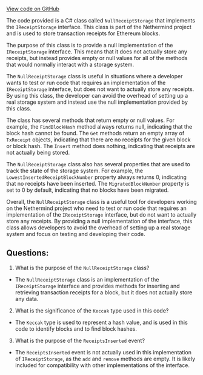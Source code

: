 [View code on GitHub](https://github.com/NethermindEth/nethermind/src/Nethermind/Nethermind.Blockchain/Receipts/NullReceiptStorage.cs)

The code provided is a C# class called `NullReceiptStorage` that implements the `IReceiptStorage` interface. This class is part of the Nethermind project and is used to store transaction receipts for Ethereum blocks. 

The purpose of this class is to provide a null implementation of the `IReceiptStorage` interface. This means that it does not actually store any receipts, but instead provides empty or null values for all of the methods that would normally interact with a storage system. 

The `NullReceiptStorage` class is useful in situations where a developer wants to test or run code that requires an implementation of the `IReceiptStorage` interface, but does not want to actually store any receipts. By using this class, the developer can avoid the overhead of setting up a real storage system and instead use the null implementation provided by this class. 

The class has several methods that return empty or null values. For example, the `FindBlockHash` method always returns null, indicating that the block hash cannot be found. The `Get` methods return an empty array of `TxReceipt` objects, indicating that there are no receipts for the given block or block hash. The `Insert` method does nothing, indicating that receipts are not actually being stored. 

The `NullReceiptStorage` class also has several properties that are used to track the state of the storage system. For example, the `LowestInsertedReceiptBlockNumber` property always returns 0, indicating that no receipts have been inserted. The `MigratedBlockNumber` property is set to 0 by default, indicating that no blocks have been migrated. 

Overall, the `NullReceiptStorage` class is a useful tool for developers working on the Nethermind project who need to test or run code that requires an implementation of the `IReceiptStorage` interface, but do not want to actually store any receipts. By providing a null implementation of the interface, this class allows developers to avoid the overhead of setting up a real storage system and focus on testing and developing their code.
## Questions: 
 1. What is the purpose of the `NullReceiptStorage` class?
- The `NullReceiptStorage` class is an implementation of the `IReceiptStorage` interface and provides methods for inserting and retrieving transaction receipts for a block, but it does not actually store any data.

2. What is the significance of the `Keccak` type used in this code?
- The `Keccak` type is used to represent a hash value, and is used in this code to identify blocks and to find block hashes.

3. What is the purpose of the `ReceiptsInserted` event?
- The `ReceiptsInserted` event is not actually used in this implementation of `IReceiptStorage`, as the `add` and `remove` methods are empty. It is likely included for compatibility with other implementations of the interface.